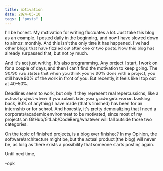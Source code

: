 ```yaml
---
title: motivation
date: 2024-05-10
tags: [ "posts" ]
---
```


I'll be honest. My motivation for writing fluctuates a lot. Just take this blog as an example. I posted daily in the
beginning, and now I have slowed down to almost monthly. And this isn't the only time it has happened. I've had other blogs
that have fizzled out after one or two posts. Now this blog has already surpassed that, but not by much.

And it's not just writing. It's also programming. Any project I start, I work on for a couple of days, and then I can't
find the motivation to keep going. The 90/90 rule states that when you think you're 90% done with a project, you still
have 90% of the work in front of you. But recently, it feels like I top out at 40–50%.

Deadlines seem to work, but only if they represent real repercussions, like a school project where if you submit late, your grade gets worse. Looking back, 90% of anything I have made (that's finished) has been for an internship or for
school. And honestly, it's pretty demoralizing that I need a corporate/academic environment to be motivated, since most
of my projects on GitHub/GitLab/CodeBerg/whatever will fall outside those two categories.

On the topic of finished projects, is a blog ever finished? In my Opinion, the software/architecture might be, but the
actual product (the blog) will never be, as long as there exists a possibility that someone starts posting again.

Until next time,

-opk